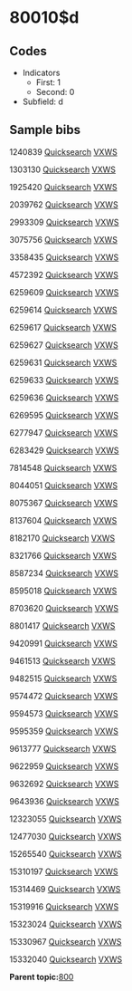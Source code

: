 # 80010$d

## Codes

-   Indicators
    -   First: 1
    -   Second: 0
-   Subfield: d

## Sample bibs

1240839 [Quicksearch](https://search.library.yale.edu/catalog/1240839) [VXWS](http://prodorbis.library.yale.edu:7014/vxws/GetHoldingsService?bibId=1240839)

1303130 [Quicksearch](https://search.library.yale.edu/catalog/1303130) [VXWS](http://prodorbis.library.yale.edu:7014/vxws/GetHoldingsService?bibId=1303130)

1925420 [Quicksearch](https://search.library.yale.edu/catalog/1925420) [VXWS](http://prodorbis.library.yale.edu:7014/vxws/GetHoldingsService?bibId=1925420)

2039762 [Quicksearch](https://search.library.yale.edu/catalog/2039762) [VXWS](http://prodorbis.library.yale.edu:7014/vxws/GetHoldingsService?bibId=2039762)

2993309 [Quicksearch](https://search.library.yale.edu/catalog/2993309) [VXWS](http://prodorbis.library.yale.edu:7014/vxws/GetHoldingsService?bibId=2993309)

3075756 [Quicksearch](https://search.library.yale.edu/catalog/3075756) [VXWS](http://prodorbis.library.yale.edu:7014/vxws/GetHoldingsService?bibId=3075756)

3358435 [Quicksearch](https://search.library.yale.edu/catalog/3358435) [VXWS](http://prodorbis.library.yale.edu:7014/vxws/GetHoldingsService?bibId=3358435)

4572392 [Quicksearch](https://search.library.yale.edu/catalog/4572392) [VXWS](http://prodorbis.library.yale.edu:7014/vxws/GetHoldingsService?bibId=4572392)

6259609 [Quicksearch](https://search.library.yale.edu/catalog/6259609) [VXWS](http://prodorbis.library.yale.edu:7014/vxws/GetHoldingsService?bibId=6259609)

6259614 [Quicksearch](https://search.library.yale.edu/catalog/6259614) [VXWS](http://prodorbis.library.yale.edu:7014/vxws/GetHoldingsService?bibId=6259614)

6259617 [Quicksearch](https://search.library.yale.edu/catalog/6259617) [VXWS](http://prodorbis.library.yale.edu:7014/vxws/GetHoldingsService?bibId=6259617)

6259627 [Quicksearch](https://search.library.yale.edu/catalog/6259627) [VXWS](http://prodorbis.library.yale.edu:7014/vxws/GetHoldingsService?bibId=6259627)

6259631 [Quicksearch](https://search.library.yale.edu/catalog/6259631) [VXWS](http://prodorbis.library.yale.edu:7014/vxws/GetHoldingsService?bibId=6259631)

6259633 [Quicksearch](https://search.library.yale.edu/catalog/6259633) [VXWS](http://prodorbis.library.yale.edu:7014/vxws/GetHoldingsService?bibId=6259633)

6259636 [Quicksearch](https://search.library.yale.edu/catalog/6259636) [VXWS](http://prodorbis.library.yale.edu:7014/vxws/GetHoldingsService?bibId=6259636)

6269595 [Quicksearch](https://search.library.yale.edu/catalog/6269595) [VXWS](http://prodorbis.library.yale.edu:7014/vxws/GetHoldingsService?bibId=6269595)

6277947 [Quicksearch](https://search.library.yale.edu/catalog/6277947) [VXWS](http://prodorbis.library.yale.edu:7014/vxws/GetHoldingsService?bibId=6277947)

6283429 [Quicksearch](https://search.library.yale.edu/catalog/6283429) [VXWS](http://prodorbis.library.yale.edu:7014/vxws/GetHoldingsService?bibId=6283429)

7814548 [Quicksearch](https://search.library.yale.edu/catalog/7814548) [VXWS](http://prodorbis.library.yale.edu:7014/vxws/GetHoldingsService?bibId=7814548)

8044051 [Quicksearch](https://search.library.yale.edu/catalog/8044051) [VXWS](http://prodorbis.library.yale.edu:7014/vxws/GetHoldingsService?bibId=8044051)

8075367 [Quicksearch](https://search.library.yale.edu/catalog/8075367) [VXWS](http://prodorbis.library.yale.edu:7014/vxws/GetHoldingsService?bibId=8075367)

8137604 [Quicksearch](https://search.library.yale.edu/catalog/8137604) [VXWS](http://prodorbis.library.yale.edu:7014/vxws/GetHoldingsService?bibId=8137604)

8182170 [Quicksearch](https://search.library.yale.edu/catalog/8182170) [VXWS](http://prodorbis.library.yale.edu:7014/vxws/GetHoldingsService?bibId=8182170)

8321766 [Quicksearch](https://search.library.yale.edu/catalog/8321766) [VXWS](http://prodorbis.library.yale.edu:7014/vxws/GetHoldingsService?bibId=8321766)

8587234 [Quicksearch](https://search.library.yale.edu/catalog/8587234) [VXWS](http://prodorbis.library.yale.edu:7014/vxws/GetHoldingsService?bibId=8587234)

8595018 [Quicksearch](https://search.library.yale.edu/catalog/8595018) [VXWS](http://prodorbis.library.yale.edu:7014/vxws/GetHoldingsService?bibId=8595018)

8703620 [Quicksearch](https://search.library.yale.edu/catalog/8703620) [VXWS](http://prodorbis.library.yale.edu:7014/vxws/GetHoldingsService?bibId=8703620)

8801417 [Quicksearch](https://search.library.yale.edu/catalog/8801417) [VXWS](http://prodorbis.library.yale.edu:7014/vxws/GetHoldingsService?bibId=8801417)

9420991 [Quicksearch](https://search.library.yale.edu/catalog/9420991) [VXWS](http://prodorbis.library.yale.edu:7014/vxws/GetHoldingsService?bibId=9420991)

9461513 [Quicksearch](https://search.library.yale.edu/catalog/9461513) [VXWS](http://prodorbis.library.yale.edu:7014/vxws/GetHoldingsService?bibId=9461513)

9482515 [Quicksearch](https://search.library.yale.edu/catalog/9482515) [VXWS](http://prodorbis.library.yale.edu:7014/vxws/GetHoldingsService?bibId=9482515)

9574472 [Quicksearch](https://search.library.yale.edu/catalog/9574472) [VXWS](http://prodorbis.library.yale.edu:7014/vxws/GetHoldingsService?bibId=9574472)

9594573 [Quicksearch](https://search.library.yale.edu/catalog/9594573) [VXWS](http://prodorbis.library.yale.edu:7014/vxws/GetHoldingsService?bibId=9594573)

9595359 [Quicksearch](https://search.library.yale.edu/catalog/9595359) [VXWS](http://prodorbis.library.yale.edu:7014/vxws/GetHoldingsService?bibId=9595359)

9613777 [Quicksearch](https://search.library.yale.edu/catalog/9613777) [VXWS](http://prodorbis.library.yale.edu:7014/vxws/GetHoldingsService?bibId=9613777)

9622959 [Quicksearch](https://search.library.yale.edu/catalog/9622959) [VXWS](http://prodorbis.library.yale.edu:7014/vxws/GetHoldingsService?bibId=9622959)

9632692 [Quicksearch](https://search.library.yale.edu/catalog/9632692) [VXWS](http://prodorbis.library.yale.edu:7014/vxws/GetHoldingsService?bibId=9632692)

9643936 [Quicksearch](https://search.library.yale.edu/catalog/9643936) [VXWS](http://prodorbis.library.yale.edu:7014/vxws/GetHoldingsService?bibId=9643936)

12323055 [Quicksearch](https://search.library.yale.edu/catalog/12323055) [VXWS](http://prodorbis.library.yale.edu:7014/vxws/GetHoldingsService?bibId=12323055)

12477030 [Quicksearch](https://search.library.yale.edu/catalog/12477030) [VXWS](http://prodorbis.library.yale.edu:7014/vxws/GetHoldingsService?bibId=12477030)

15265540 [Quicksearch](https://search.library.yale.edu/catalog/15265540) [VXWS](http://prodorbis.library.yale.edu:7014/vxws/GetHoldingsService?bibId=15265540)

15310197 [Quicksearch](https://search.library.yale.edu/catalog/15310197) [VXWS](http://prodorbis.library.yale.edu:7014/vxws/GetHoldingsService?bibId=15310197)

15314469 [Quicksearch](https://search.library.yale.edu/catalog/15314469) [VXWS](http://prodorbis.library.yale.edu:7014/vxws/GetHoldingsService?bibId=15314469)

15319916 [Quicksearch](https://search.library.yale.edu/catalog/15319916) [VXWS](http://prodorbis.library.yale.edu:7014/vxws/GetHoldingsService?bibId=15319916)

15323024 [Quicksearch](https://search.library.yale.edu/catalog/15323024) [VXWS](http://prodorbis.library.yale.edu:7014/vxws/GetHoldingsService?bibId=15323024)

15330967 [Quicksearch](https://search.library.yale.edu/catalog/15330967) [VXWS](http://prodorbis.library.yale.edu:7014/vxws/GetHoldingsService?bibId=15330967)

15332040 [Quicksearch](https://search.library.yale.edu/catalog/15332040) [VXWS](http://prodorbis.library.yale.edu:7014/vxws/GetHoldingsService?bibId=15332040)

**Parent topic:**[800](../../tags/800/800.md)


